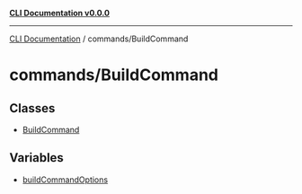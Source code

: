 [**CLI Documentation v0.0.0**](../../README.md)

***

[CLI Documentation](../../modules.md) / commands/BuildCommand

# commands/BuildCommand

## Classes

- [BuildCommand](classes/BuildCommand.md)

## Variables

- [buildCommandOptions](variables/buildCommandOptions.md)
